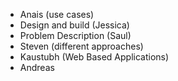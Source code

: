 * Anais (use cases)
* Design and build (Jessica)
* Problem Description (Saul)
* Steven (different approaches)
* Kaustubh (Web Based Applications)
* Andreas